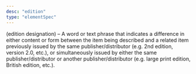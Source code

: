 ```yaml
---
desc: "edition"
type: "elementSpec"
---
```


(edition designation) – A word or text phrase that indicates a difference in either
content or form between the item being described and a related item previously issued
by the
same publisher/distributor (e.g. 2nd edition, version 2.0, etc.), or simultaneously
issued
by either the same publisher/distributor or another publisher/distributor (e.g. large
print
edition, British edition, etc.).